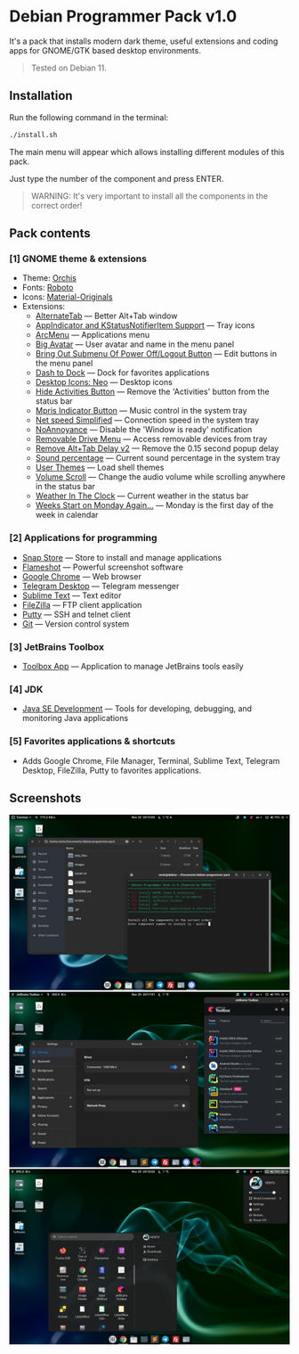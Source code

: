 # Debian Programmer Pack v1.0

It's a pack that installs modern dark theme, useful extensions and coding apps for GNOME/GTK based desktop environments.

> Tested on Debian 11.

## Installation

Run the following command in the terminal:

```sh
./install.sh
```
The main menu will appear which allows installing different modules of this pack.

Just type the number of the component and press ENTER.
> WARNING: It's very important to install all the components in the correct order!

## Pack contents

### [1] GNOME theme & extensions

- Theme: [Orchis](https://github.com/vinceliuice/Orchis-theme)
- Fonts: [Roboto](https://fonts.google.com/specimen/Roboto)
- Icons: [Material-Originals](https://github.com/Macintosh98/Material-Originals-Icons)
- Extensions:
  - [AlternateTab](https://extensions.gnome.org/extension/15/alternatetab/) — Better Alt+Tab window
  - [AppIndicator and KStatusNotifierItem Support](https://extensions.gnome.org/extension/615/appindicator-support/) — Tray icons
  - [ArcMenu](https://extensions.gnome.org/extension/3628/arcmenu/) — Applications menu
  - [Big Avatar](https://extensions.gnome.org/extension/3488/big-avatar/) — User avatar and name in the menu panel
  - [Bring Out Submenu Of Power Off/Logout Button](https://extensions.gnome.org/extension/2917/bring-out-submenu-of-power-offlogout-button/) — Edit buttons in the menu panel
  - [Dash to Dock](https://extensions.gnome.org/extension/307/dash-to-dock/) — Dock for favorites applications
  - [Desktop Icons: Neo](https://extensions.gnome.org/extension/4337/desktop-icons-neo/) — Desktop icons
  - [Hide Activities Button](https://extensions.gnome.org/extension/744/hide-activities-button/) — Remove the 'Activities' button from the status bar
  - [Mpris Indicator Button](https://extensions.gnome.org/extension/1379/mpris-indicator-button/) — Music control in the system tray
  - [Net speed Simplified](https://extensions.gnome.org/extension/3724/net-speed-simplified/) — Connection speed in the system tray 
  - [NoAnnoyance](https://extensions.gnome.org/extension/1236/noannoyance/) — Disable the 'Window is ready' notification
  - [Removable Drive Menu](https://extensions.gnome.org/extension/7/removable-drive-menu/) — Access removable devices from tray
  - [Remove Alt+Tab Delay v2](https://extensions.gnome.org/extension/2741/remove-alttab-delay-v2/) — Remove the 0.15 second popup delay
  - [Sound percentage](https://extensions.gnome.org/extension/2120/sound-percentage/) — Current sound percentage in the system tray
  - [User Themes](https://extensions.gnome.org/extension/19/user-themes/) — Load shell themes
  - [Volume Scroll](https://extensions.gnome.org/extension/1420/volume-scroll/) — Change the audio volume while scrolling anywhere in the status bar
  - [Weather In The Clock](https://extensions.gnome.org/extension/1380/weather-in-the-clock/) — Current weather in the status bar
  - [Weeks Start on Monday Again...](https://extensions.gnome.org/extension/1720/weeks-start-on-monday-again/) — Monday is the first day of the week in calendar

### [2] Applications for programming

- [Snap Store](https://snapcraft.io/store) — Store to install and manage applications
- [Flameshot](https://flameshot.org/) — Powerful screenshot software
- [Google Chrome](https://www.google.com/intl/en/chrome/) — Web browser
- [Telegram Desktop](https://desktop.telegram.org/) — Telegram messenger
- [Sublime Text](https://www.sublimetext.com/) — Text editor
- [FileZilla](https://filezilla-project.org/) — FTP client application
- [Putty](https://www.chiark.greenend.org.uk/~sgtatham/putty/) — SSH and telnet client
- [Git](https://git-scm.com/) — Version control system

### [3] JetBrains Toolbox

- [Toolbox App](https://www.jetbrains.com/toolbox-app/) — Application to manage JetBrains tools easily

### [4] JDK

- [Java SE Development](https://www.oracle.com/java/technologies/downloads/) — Tools for developing, debugging, and monitoring Java applications

### [5] Favorites applications & shortcuts

- Adds Google Chrome, File Manager, Terminal, Sublime Text, Telegram Desktop, FileZilla, Putty to favorites applications.

## Screenshots

![screenshot](images/image01.png)
![screenshot](images/image02.png)
![screenshot](images/image03.png)